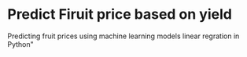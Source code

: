 # Predict  Firuit price based on yield
Predicting fruit prices using machine learning models linear regration  in Python"
